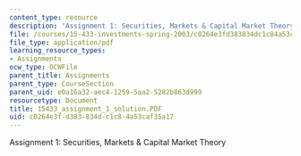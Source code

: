 ```yaml
---
content_type: resource
description: 'Assignment 1: Securities, Markets & Capital Market Theory'
file: /courses/15-433-investments-spring-2003/c0264e3fd383834dc1c84a53caf35a17_15433_assignment_1_solution.PDF
file_type: application/pdf
learning_resource_types:
- Assignments
ocw_type: OCWFile
parent_title: Assignments
parent_type: CourseSection
parent_uid: e0a16a32-aec4-1259-5aa2-5282b863d999
resourcetype: Document
title: 15433_assignment_1_solution.PDF
uid: c0264e3f-d383-834d-c1c8-4a53caf35a17
---
```

Assignment 1: Securities, Markets & Capital Market Theory

